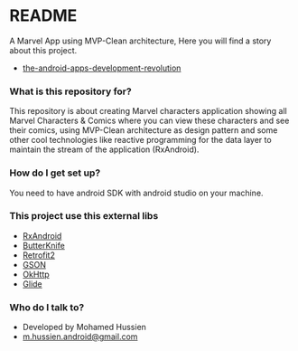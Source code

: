 # README #

A Marvel App using MVP-Clean architecture, Here you will find a story about this project. 
* [the-android-apps-development-revolution](https://medium.com/@Mohamed_Hussien/the-android-apps-development-revolution-4c82622a8606#.v6y35a7j6)
### What is this repository for? ###

This repository is about creating Marvel characters application showing all Marvel Characters & Comics where you can view these characters and see their comics, using  MVP-Clean architecture as design pattern and some other cool technologies like reactive programming for the data layer to maintain the stream of the application (RxAndroid).

### How do I get set up? ###

You need to have android SDK with android studio on your machine. 
### This project use this external libs ###

* [RxAndroid](https://github.com/ReactiveX)
* [ButterKnife](http://jakewharton.github.io/butterknife/)
* [Retrofit2](http://square.github.io/retrofit/)
* [GSON](https://github.com/google/gson)
* [OkHttp](http://square.github.io/okhttp/)
* [Glide](https://github.com/bumptech/glide)

### Who do I talk to? ###

* Developed by Mohamed Hussien
* m.hussien.android@gmail.com
